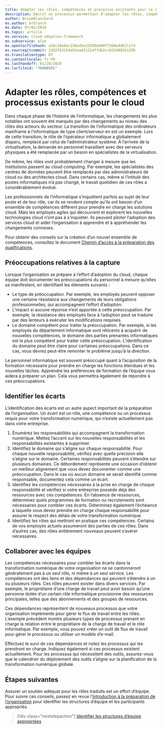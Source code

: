 ```yaml
---
title: Adapter les rôles, compétences et processus existants pour le cloud
description: Décrit un processus permettant d’adapter les rôles, compétences et processus existants pour le cloud.
author: BrianBlanchard
ms.author: brblanch
ms.date: 07/01/2019
ms.topic: article
ms.service: cloud-adoption-framework
ms.subservice: plan
ms.openlocfilehash: a39c38a8ac158a45e22930da98f7268e4db21174
ms.sourcegitcommit: 2362fb3154a91aa421224ffdb2cc632d982b129b
ms.translationtype: HT
ms.contentlocale: fr-FR
ms.lasthandoff: 01/28/2020
ms.locfileid: "76800591"
---
```

# <a name="adapt-existing-roles-skills-and-processes-for-the-cloud"></a>Adapter les rôles, compétences et processus existants pour le cloud

Dans chaque phase de l’histoire de l’informatique, les changements les plus notables ont souvent été marqués par des changements au niveau des rôles des acteurs du secteur. La transition de l’informatique des ordinateurs mainframe à l’informatique de type client/serveur en est un exemple. Lors de cette transition, le rôle de l’opérateur informatique a globalement disparu, remplacé par celui de l’administrateur système. À l’arrivée de la virtualisation, la demande en personnel travaillant avec des serveurs physiques a été remplacée par un besoin en spécialistes de la virtualisation.

De même, les rôles vont probablement changer à mesure que les institutions passent au cloud computing. Par exemple, les spécialistes des centres de données peuvent être remplacés par des administrateurs de cloud ou des architectes cloud. Dans certains cas, même si l’intitulé des postes informatiques n’a pas changé, le travail quotidien de ces rôles a considérablement évolué.

Les professionnels de l’informatique s’inquiètent parfois au sujet de leur poste et de leur rôle, car ils se rendent compte qu’ils ont besoin d’un ensemble de compétences différent pour prendre en charge les solutions cloud. Mais les employés agiles qui découvrent et explorent les nouvelles technologies cloud n’ont pas à s’inquiéter. Ils peuvent piloter l’adoption des services cloud et aider l’organisation à apprendre et à appréhender les changements connexes.

Pour obtenir des conseils sur la création d’un nouvel ensemble de compétences, consultez le document [Chemin d’accès à la préparation des qualifications](./suggested-skills.md).

## <a name="capture-concerns"></a>Préoccupations relatives à la capture

Lorsque l’organisation se prépare à l’effort d’adoption du cloud, chaque équipe doit documenter les préoccupations du personnel à mesure qu’elles se manifestent, en identifiant les éléments suivants :

- Le type de préoccupation. Par exemple, les employés peuvent opposer une certaine résistance aux changements de leurs obligations professionnelles, qui accompagnent l’effort d’adoption.
- L’impact si aucune réponse n’est apportée à cette préoccupation. Par exemple, la résistance des employés face à l’adoption peut se traduire par des lenteurs à exécuter les modifications requises.
- Le domaine compétent pour traiter la préoccupation. Par exemple, si les employés du département informatique sont réticents à acquérir de nouvelles compétences, le domaine des parties prenantes informatiques est le plus compétent pour traiter cette préoccupation. L’identification du domaine peut être claire pour certaines préoccupations. Dans ce cas, vous devrez peut-être remonter le problème jusqu’à la direction.

Le personnel informatique est souvent préoccupé quant à l’acquisition de la formation nécessaire pour prendre en charge les fonctions étendues et les nouvelles tâches. Apprendre les préférences de formation de l’équipe vous aidera à préparer un plan. Cela vous permettra également de répondre à ces préoccupations.

## <a name="identify-gaps"></a>Identifier les écarts

L’identification des écarts est un autre aspect important de la préparation de l’organisation. Un _écart_ est un rôle, une compétence ou un processus requis pour votre transformation numérique, qui n’existe actuellement pas dans votre entreprise.

1. Énumérez les responsabilités qui accompagnent la transformation numérique. Mettez l’accent sur les nouvelles responsabilités et les responsabilités existantes à supprimer.
1. Identifiez le domaine qui s’aligne sur chaque responsabilité. Pour chaque nouvelle responsabilité, vérifiez avec quelle précision elle s’aligne sur le domaine. Certaines responsabilités peuvent s’étendre sur plusieurs domaines. Ce débordement représente une occasion d’obtenir un meilleur alignement que vous devez documenter comme une préoccupation. Dans le cas où aucun domaine se serait identifié comme responsable, documentez cela comme un écart.
1. Identifiez les compétences nécessaires à la prise en charge de chaque responsabilité et vérifiez si votre entreprise possède déjà des ressources avec ces compétences. En l’absence de ressources, déterminez quels programmes de formation ou recrutements sont nécessaires pour combler ces écarts. Déterminez également l’échéance à laquelle vous devez prendre en charge chaque responsabilité pour assurer le respect des délais de votre transformation numérique.
1. Identifiez les rôles qui mettront en pratique ces compétences. Certains de vos employés actuels assumeront des parties de ces rôles. Dans d’autres cas, des rôles entièrement nouveaux peuvent s’avérer nécessaires.

## <a name="partner-across-teams"></a>Collaborer avec les équipes

Les compétences nécessaires pour combler les écarts dans la transformation numérique de votre organisation ne se cantonneront généralement pas à un seul rôle, ni même à un seul service. Les compétences ont des liens et des dépendances qui peuvent s’étendre à un ou plusieurs rôles. Ces rôles peuvent exister dans divers services. Par exemple, le propriétaire d’une charge de travail peut avoir besoin qu’une personne dotée d’un certain rôle informatique provisionne des ressources principales, telles que des abonnements et des groupes de ressources.

Ces dépendances représentent de nouveaux processus que votre organisation implémente pour gérer le flux de travail entre les rôles. L’exemple précédent montre plusieurs types de processus prenant en charge la relation entre le propriétaire de la charge de travail et le rôle informatique. Par exemple, vous pouvez créer un outil de flux de travail pour gérer le processus ou utiliser un modèle d’e-mail.

Effectuez le suivi de ces dépendances et notez les processus qui les prendront en charge. Indiquez également si ces processus existent actuellement. Pour les processus qui nécessitent des outils, assurez-vous que le calendrier du déploiement des outils s’aligne sur la planification de la transformation numérique globale.

## <a name="next-steps"></a>Étapes suivantes

Assurer un soutien adéquat pour les rôles traduits est un effort d’équipe. Pour suivre ces conseils, passez en revue l’[introduction à la préparation de l’organisation](../organize/index.md) pour identifier les structures d’équipe et les participants appropriés.

> [!div class="nextstepaction"]
> [Identifier les structures d’équipe appropriées](../organize/index.md)

